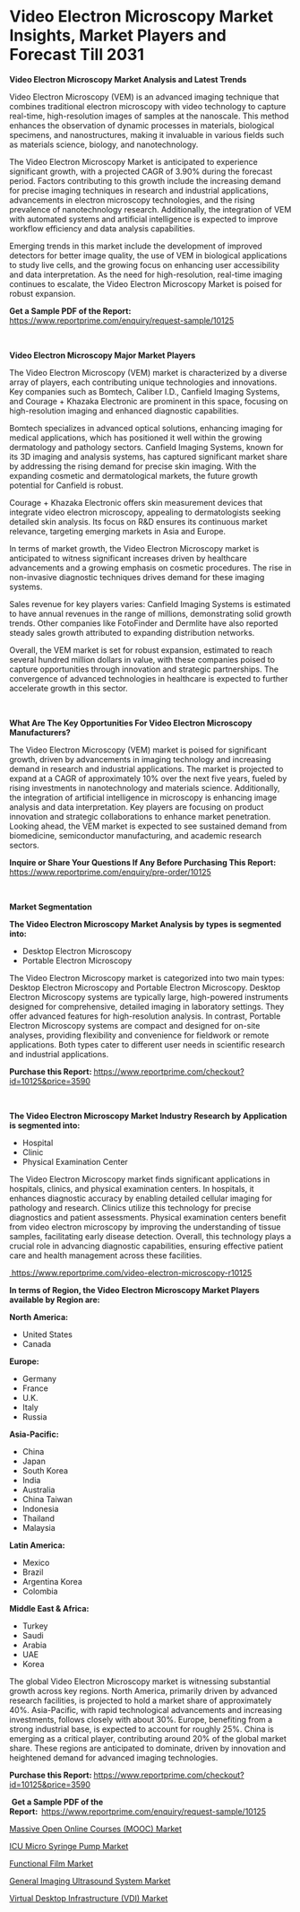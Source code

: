 <p><h1>Video Electron Microscopy Market Insights, Market Players and Forecast Till 2031</h1></p><p><strong>Video Electron Microscopy Market Analysis and Latest Trends</strong></p>
<p><p>Video Electron Microscopy (VEM) is an advanced imaging technique that combines traditional electron microscopy with video technology to capture real-time, high-resolution images of samples at the nanoscale. This method enhances the observation of dynamic processes in materials, biological specimens, and nanostructures, making it invaluable in various fields such as materials science, biology, and nanotechnology.</p><p>The Video Electron Microscopy Market is anticipated to experience significant growth, with a projected CAGR of 3.90% during the forecast period. Factors contributing to this growth include the increasing demand for precise imaging techniques in research and industrial applications, advancements in electron microscopy technologies, and the rising prevalence of nanotechnology research. Additionally, the integration of VEM with automated systems and artificial intelligence is expected to improve workflow efficiency and data analysis capabilities.</p><p>Emerging trends in this market include the development of improved detectors for better image quality, the use of VEM in biological applications to study live cells, and the growing focus on enhancing user accessibility and data interpretation. As the need for high-resolution, real-time imaging continues to escalate, the Video Electron Microscopy Market is poised for robust expansion.</p></p>
<p><strong>Get a Sample PDF of the Report:&nbsp;</strong> <a href="https://www.reportprime.com/enquiry/request-sample/10125?utm_campaign=950&utm_medium=2&utm_source=Github&utm_content=ia&utm_term=28112024&utm_id=video-electron-microscopy">https://www.reportprime.com/enquiry/request-sample/10125</a></p>
<p>&nbsp;</p>
<p><strong>Video Electron Microscopy Major Market Players</strong></p>
<p><p>The Video Electron Microscopy (VEM) market is characterized by a diverse array of players, each contributing unique technologies and innovations. Key companies such as Bomtech, Caliber I.D., Canfield Imaging Systems, and Courage + Khazaka Electronic are prominent in this space, focusing on high-resolution imaging and enhanced diagnostic capabilities.</p><p>Bomtech specializes in advanced optical solutions, enhancing imaging for medical applications, which has positioned it well within the growing dermatology and pathology sectors. Canfield Imaging Systems, known for its 3D imaging and analysis systems, has captured significant market share by addressing the rising demand for precise skin imaging. With the expanding cosmetic and dermatological markets, the future growth potential for Canfield is robust.</p><p>Courage + Khazaka Electronic offers skin measurement devices that integrate video electron microscopy, appealing to dermatologists seeking detailed skin analysis. Its focus on R&D ensures its continuous market relevance, targeting emerging markets in Asia and Europe.</p><p>In terms of market growth, the Video Electron Microscopy market is anticipated to witness significant increases driven by healthcare advancements and a growing emphasis on cosmetic procedures. The rise in non-invasive diagnostic techniques drives demand for these imaging systems.</p><p>Sales revenue for key players varies: Canfield Imaging Systems is estimated to have annual revenues in the range of millions, demonstrating solid growth trends. Other companies like FotoFinder and Dermlite have also reported steady sales growth attributed to expanding distribution networks.</p><p>Overall, the VEM market is set for robust expansion, estimated to reach several hundred million dollars in value, with these companies poised to capture opportunities through innovation and strategic partnerships. The convergence of advanced technologies in healthcare is expected to further accelerate growth in this sector.</p></p>
<p>&nbsp;</p>
<p><strong>What Are The Key Opportunities For Video Electron Microscopy Manufacturers?</strong></p>
<p><p>The Video Electron Microscopy (VEM) market is poised for significant growth, driven by advancements in imaging technology and increasing demand in research and industrial applications. The market is projected to expand at a CAGR of approximately 10% over the next five years, fueled by rising investments in nanotechnology and materials science. Additionally, the integration of artificial intelligence in microscopy is enhancing image analysis and data interpretation. Key players are focusing on product innovation and strategic collaborations to enhance market penetration. Looking ahead, the VEM market is expected to see sustained demand from biomedicine, semiconductor manufacturing, and academic research sectors.</p></p>
<p><strong>Inquire or Share Your Questions If Any Before Purchasing This Report:</strong> <a href="https://www.reportprime.com/enquiry/pre-order/10125?utm_campaign=950&utm_medium=2&utm_source=Github&utm_content=ia&utm_term=28112024&utm_id=video-electron-microscopy">https://www.reportprime.com/enquiry/pre-order/10125</a></p>
<p>&nbsp;</p>
<p><strong>Market Segmentation</strong></p>
<p><strong>The Video Electron Microscopy Market Analysis by types is segmented into:</strong></p>
<p><ul><li>Desktop Electron Microscopy</li><li>Portable Electron Microscopy</li></ul></p>
<p><p>The Video Electron Microscopy market is categorized into two main types: Desktop Electron Microscopy and Portable Electron Microscopy. Desktop Electron Microscopy systems are typically large, high-powered instruments designed for comprehensive, detailed imaging in laboratory settings. They offer advanced features for high-resolution analysis. In contrast, Portable Electron Microscopy systems are compact and designed for on-site analyses, providing flexibility and convenience for fieldwork or remote applications. Both types cater to different user needs in scientific research and industrial applications.</p></p>
<p><strong>Purchase this Report:&nbsp;</strong><a href="https://www.reportprime.com/checkout?id=10125&price=3590&utm_campaign=950&utm_medium=2&utm_source=Github&utm_content=ia&utm_term=28112024&utm_id=video-electron-microscopy">https://www.reportprime.com/checkout?id=10125&price=3590</a></p>
<p>&nbsp;</p>
<p><strong>The Video Electron Microscopy Market Industry Research by Application is segmented into:</strong></p>
<p><ul><li>Hospital</li><li>Clinic</li><li>Physical Examination Center</li></ul></p>
<p><p>The Video Electron Microscopy market finds significant applications in hospitals, clinics, and physical examination centers. In hospitals, it enhances diagnostic accuracy by enabling detailed cellular imaging for pathology and research. Clinics utilize this technology for precise diagnostics and patient assessments. Physical examination centers benefit from video electron microscopy by improving the understanding of tissue samples, facilitating early disease detection. Overall, this technology plays a crucial role in advancing diagnostic capabilities, ensuring effective patient care and health management across these facilities.</p></p>
<p><a href="https://www.reportprime.com/video-electron-microscopy-r10125?utm_campaign=950&utm_medium=2&utm_source=Github&utm_content=ia&utm_term=28112024&utm_id=video-electron-microscopy">&nbsp;https://www.reportprime.com/video-electron-microscopy-r10125</a></p>
<p><strong>In terms of Region, the Video Electron Microscopy Market Players available by Region are:</strong></p>
<p>
    <p> <strong> North America: </strong>
        <ul>
            <li>United States</li>
            <li>Canada</li>
        </ul>
        </p> 
    <p> <strong> Europe: </strong>
        <ul>
            <li>Germany</li>
            <li>France</li>
            <li>U.K.</li>
            <li>Italy</li>
            <li>Russia</li>
        </ul>
        </p> 
    <p> <strong> Asia-Pacific: </strong>
        <ul>
            <li>China</li>
            <li>Japan</li>
            <li>South Korea</li>
            <li>India</li>
            <li>Australia</li>
            <li>China Taiwan</li>
            <li>Indonesia</li>
            <li>Thailand</li>
            <li>Malaysia</li>
        </ul>
        </p> 
    <p> <strong> Latin America: </strong>
        <ul>
            <li>Mexico</li>
            <li>Brazil</li>
            <li>Argentina Korea</li>
            <li>Colombia</li>
        </ul>
        </p> 
    <p> <strong> Middle East & Africa: </strong>
        <ul>
            <li>Turkey</li>
            <li>Saudi</li>
            <li>Arabia</li>
            <li>UAE</li>
            <li>Korea</li>
        </ul>
    </p>
    </p>
<p><p>The global Video Electron Microscopy market is witnessing substantial growth across key regions. North America, primarily driven by advanced research facilities, is projected to hold a market share of approximately 40%. Asia-Pacific, with rapid technological advancements and increasing investments, follows closely with about 30%. Europe, benefiting from a strong industrial base, is expected to account for roughly 25%. China is emerging as a critical player, contributing around 20% of the global market share. These regions are anticipated to dominate, driven by innovation and heightened demand for advanced imaging technologies.</p></p>
<p><strong>Purchase this Report: </strong><a href="https://www.reportprime.com/checkout?id=10125&price=3590&utm_campaign=950&utm_medium=2&utm_source=Github&utm_content=ia&utm_term=28112024&utm_id=video-electron-microscopy">https://www.reportprime.com/checkout?id=10125&price=3590</a></p>
<p>&nbsp;<strong>Get a Sample PDF of the Report:&nbsp;&nbsp;</strong><a href="https://www.reportprime.com/enquiry/request-sample/10125?utm_campaign=950&utm_medium=2&utm_source=Github&utm_content=ia&utm_term=28112024&utm_id=video-electron-microscopy">https://www.reportprime.com/enquiry/request-sample/10125</a></p>
<p><strong></strong></p>
<p><p><a href="https://issuu.com/reportprime-2/docs/massive-open-online-courses-mooc-ma_88daf9e9bf4774?utm_campaign=950&utm_medium=2&utm_source=Github&utm_content=ia&utm_term=28112024&utm_id=video-electron-microscopy">Massive Open Online Courses (MOOC) Market</a></p><p><a href="https://github.com/hammelximalschid/Market-Research-Report-List-1/blob/main/icu-micro-syringe-pump-market.md?utm_campaign=950&utm_medium=2&utm_source=Github&utm_content=ia&utm_term=28112024&utm_id=video-electron-microscopy">ICU Micro Syringe Pump Market</a></p><p><a href="https://www.linkedin.com/pulse/functional-film-market-global-regional-analysis-2024--el7mc?utm_campaign=950&utm_medium=2&utm_source=Github&utm_content=ia&utm_term=28112024&utm_id=video-electron-microscopy">Functional Film Market</a></p><p><a href="https://github.com/antonioc6hal/Market-Research-Report-List-1/blob/main/general-imaging-ultrasound-system-market.md?utm_campaign=950&utm_medium=2&utm_source=Github&utm_content=ia&utm_term=28112024&utm_id=video-electron-microscopy">General Imaging Ultrasound System Market</a></p><p><a href="https://issuu.com/reportprime-2/docs/virtual-desktop-infrastructure-vdi-_cf99a2921004a5?utm_campaign=950&utm_medium=2&utm_source=Github&utm_content=ia&utm_term=28112024&utm_id=video-electron-microscopy">Virtual Desktop Infrastructure (VDI) Market</a></p></p>